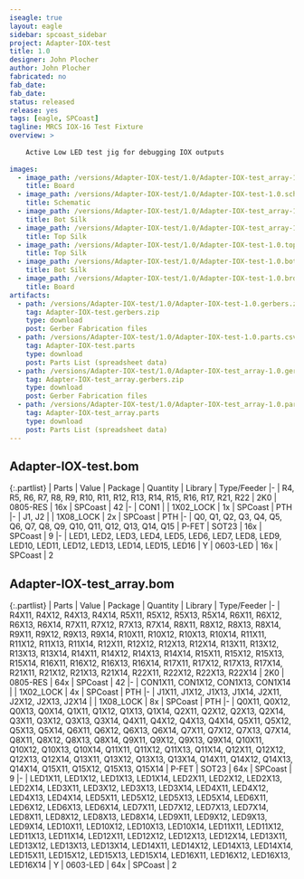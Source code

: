 ```yaml
---
iseagle: true
layout: eagle
sidebar: spcoast_sidebar
project: Adapter-IOX-test
title: 1.0
designer: John Plocher
author: John Plocher
fabricated: no
fab_date: 
fab_date: 
status: released
release: yes
tags: [eagle, SPCoast]
tagline: MRCS IOX-16 Test Fixture 
overview: >
    
    Active Low LED test jig for debugging IOX outputs
    
images:
  - image_path: /versions/Adapter-IOX-test/1.0/Adapter-IOX-test_array-1.0.brd.png
    title: Board
  - image_path: /versions/Adapter-IOX-test/1.0/Adapter-IOX-test-1.0.sch.png
    title: Schematic
  - image_path: /versions/Adapter-IOX-test/1.0/Adapter-IOX-test_array-1.0.bot.brd.png
    title: Bot Silk
  - image_path: /versions/Adapter-IOX-test/1.0/Adapter-IOX-test_array-1.0.top.brd.png
    title: Top Silk
  - image_path: /versions/Adapter-IOX-test/1.0/Adapter-IOX-test-1.0.top.brd.png
    title: Top Silk
  - image_path: /versions/Adapter-IOX-test/1.0/Adapter-IOX-test-1.0.bot.brd.png
    title: Bot Silk
  - image_path: /versions/Adapter-IOX-test/1.0/Adapter-IOX-test-1.0.brd.png
    title: Board
artifacts:
  - path: /versions/Adapter-IOX-test/1.0/Adapter-IOX-test-1.0.gerbers.zip
    tag: Adapter-IOX-test.gerbers.zip
    type: download
    post: Gerber Fabrication files
  - path: /versions/Adapter-IOX-test/1.0/Adapter-IOX-test-1.0.parts.csv
    tag: Adapter-IOX-test.parts
    type: download
    post: Parts List (spreadsheet data)
  - path: /versions/Adapter-IOX-test/1.0/Adapter-IOX-test_array-1.0.gerbers.zip
    tag: Adapter-IOX-test_array.gerbers.zip
    type: download
    post: Gerber Fabrication files
  - path: /versions/Adapter-IOX-test/1.0/Adapter-IOX-test_array-1.0.parts.csv
    tag: Adapter-IOX-test_array.parts
    type: download
    post: Parts List (spreadsheet data)
---
```


## Adapter-IOX-test.bom

{:.partlist}
| Parts | Value | Package | Quantity | Library | Type/Feeder
|-
| R4, R5, R6, R7, R8, R9, R10, R11, R12, R13, R14, R15, R16, R17, R21, R22 | 2K0 | 0805-RES | 16x | SPCoast | 42
|-
| CON1 |  | 1X02_LOCK | 1x | SPCoast | PTH
|-
| J1, J2 |  | 1X08_LOCK | 2x | SPCoast | PTH
|-
| Q0, Q1, Q2, Q3, Q4, Q5, Q6, Q7, Q8, Q9, Q10, Q11, Q12, Q13, Q14, Q15 | P-FET | SOT23 | 16x | SPCoast | 9
|-
| LED1, LED2, LED3, LED4, LED5, LED6, LED7, LED8, LED9, LED10, LED11, LED12, LED13, LED14, LED15, LED16 | Y | 0603-LED | 16x | SPCoast | 2

## Adapter-IOX-test_array.bom

{:.partlist}
| Parts | Value | Package | Quantity | Library | Type/Feeder
|-
| R4X11, R4X12, R4X13, R4X14, R5X11, R5X12, R5X13, R5X14, R6X11, R6X12, R6X13, R6X14, R7X11, R7X12, R7X13, R7X14, R8X11, R8X12, R8X13, R8X14, R9X11, R9X12, R9X13, R9X14, R10X11, R10X12, R10X13, R10X14, R11X11, R11X12, R11X13, R11X14, R12X11, R12X12, R12X13, R12X14, R13X11, R13X12, R13X13, R13X14, R14X11, R14X12, R14X13, R14X14, R15X11, R15X12, R15X13, R15X14, R16X11, R16X12, R16X13, R16X14, R17X11, R17X12, R17X13, R17X14, R21X11, R21X12, R21X13, R21X14, R22X11, R22X12, R22X13, R22X14 | 2K0 | 0805-RES | 64x | SPCoast | 42
|-
| CON1X11, CON1X12, CON1X13, CON1X14 |  | 1X02_LOCK | 4x | SPCoast | PTH
|-
| J1X11, J1X12, J1X13, J1X14, J2X11, J2X12, J2X13, J2X14 |  | 1X08_LOCK | 8x | SPCoast | PTH
|-
| Q0X11, Q0X12, Q0X13, Q0X14, Q1X11, Q1X12, Q1X13, Q1X14, Q2X11, Q2X12, Q2X13, Q2X14, Q3X11, Q3X12, Q3X13, Q3X14, Q4X11, Q4X12, Q4X13, Q4X14, Q5X11, Q5X12, Q5X13, Q5X14, Q6X11, Q6X12, Q6X13, Q6X14, Q7X11, Q7X12, Q7X13, Q7X14, Q8X11, Q8X12, Q8X13, Q8X14, Q9X11, Q9X12, Q9X13, Q9X14, Q10X11, Q10X12, Q10X13, Q10X14, Q11X11, Q11X12, Q11X13, Q11X14, Q12X11, Q12X12, Q12X13, Q12X14, Q13X11, Q13X12, Q13X13, Q13X14, Q14X11, Q14X12, Q14X13, Q14X14, Q15X11, Q15X12, Q15X13, Q15X14 | P-FET | SOT23 | 64x | SPCoast | 9
|-
| LED1X11, LED1X12, LED1X13, LED1X14, LED2X11, LED2X12, LED2X13, LED2X14, LED3X11, LED3X12, LED3X13, LED3X14, LED4X11, LED4X12, LED4X13, LED4X14, LED5X11, LED5X12, LED5X13, LED5X14, LED6X11, LED6X12, LED6X13, LED6X14, LED7X11, LED7X12, LED7X13, LED7X14, LED8X11, LED8X12, LED8X13, LED8X14, LED9X11, LED9X12, LED9X13, LED9X14, LED10X11, LED10X12, LED10X13, LED10X14, LED11X11, LED11X12, LED11X13, LED11X14, LED12X11, LED12X12, LED12X13, LED12X14, LED13X11, LED13X12, LED13X13, LED13X14, LED14X11, LED14X12, LED14X13, LED14X14, LED15X11, LED15X12, LED15X13, LED15X14, LED16X11, LED16X12, LED16X13, LED16X14 | Y | 0603-LED | 64x | SPCoast | 2
